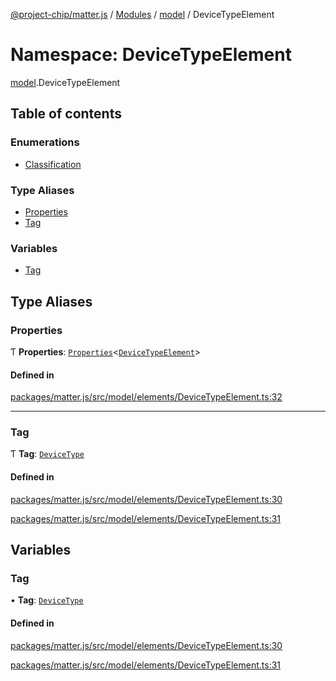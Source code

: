 [@project-chip/matter.js](../README.md) / [Modules](../modules.md) / [model](model.md) / DeviceTypeElement

# Namespace: DeviceTypeElement

[model](model.md).DeviceTypeElement

## Table of contents

### Enumerations

- [Classification](../enums/model.DeviceTypeElement.Classification.md)

### Type Aliases

- [Properties](model.DeviceTypeElement.md#properties)
- [Tag](model.DeviceTypeElement.md#tag)

### Variables

- [Tag](model.DeviceTypeElement.md#tag-1)

## Type Aliases

### Properties

Ƭ **Properties**: [`Properties`](model.BaseElement.md#properties)\<[`DeviceTypeElement`](../interfaces/model.DeviceTypeElement-1.md)\>

#### Defined in

[packages/matter.js/src/model/elements/DeviceTypeElement.ts:32](https://github.com/project-chip/matter.js/blob/558e12c94a201592c28c7bc0743705360b3e5ca6/packages/matter.js/src/model/elements/DeviceTypeElement.ts#L32)

___

### Tag

Ƭ **Tag**: [`DeviceType`](../enums/model.ElementTag.md#devicetype)

#### Defined in

[packages/matter.js/src/model/elements/DeviceTypeElement.ts:30](https://github.com/project-chip/matter.js/blob/558e12c94a201592c28c7bc0743705360b3e5ca6/packages/matter.js/src/model/elements/DeviceTypeElement.ts#L30)

[packages/matter.js/src/model/elements/DeviceTypeElement.ts:31](https://github.com/project-chip/matter.js/blob/558e12c94a201592c28c7bc0743705360b3e5ca6/packages/matter.js/src/model/elements/DeviceTypeElement.ts#L31)

## Variables

### Tag

• **Tag**: [`DeviceType`](../enums/model.ElementTag.md#devicetype)

#### Defined in

[packages/matter.js/src/model/elements/DeviceTypeElement.ts:30](https://github.com/project-chip/matter.js/blob/558e12c94a201592c28c7bc0743705360b3e5ca6/packages/matter.js/src/model/elements/DeviceTypeElement.ts#L30)

[packages/matter.js/src/model/elements/DeviceTypeElement.ts:31](https://github.com/project-chip/matter.js/blob/558e12c94a201592c28c7bc0743705360b3e5ca6/packages/matter.js/src/model/elements/DeviceTypeElement.ts#L31)

